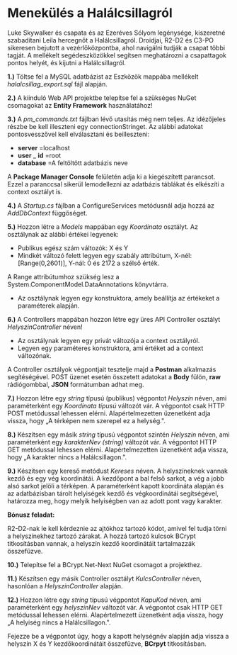 # Menekülés a Halálcsillagról

Luke Skywalker és csapata és az Ezeréves Sólyom legénysége, kiszeretné szabadítani Leila hercegnőt a Halálcsillagról. Droidjai, R2-D2 és C3-PO sikeresen bejutott a vezérlőközpontba, ahol navigálni tudják a csapat többi tagját.
 A mellékelt segédeszközökkel segítsen meghatározni a csapattagok pontos helyét, és kijutni a Halálcsillagról.

**1.)** Töltse fel a MySQL adatbázist az Eszközök mappába mellékelt _halalcsillag\_export.sql_ fájl alapján.

**2.)** A kiinduló Web API projektbe telepítse fel a szükséges NuGet csomagokat az **Entity Framework** használatához!

**3.)** A _pm\_commands.txt_ fájlban lévő utasítás még nem teljes. Az idézőjeles részbe be kell illeszteni egy connectionStringet. Az alábbi adatokat pontosvesszővel kell elválasztani és beilleszteni:

- **server** =localhost
- **user** \_ **id** =root
- **database** =A feltöltött adatbázis neve

A **Package Manager Console** felületén adja ki a kiegészített parancsot. Ezzel a paranccsal sikerül lemodellezni az adatbázis táblákat és elkészíti a context osztályt is.

**4.)** A _Startup.cs_ fájlban a ConfigureServices metódusnál adja hozzá az _AddDbContext_ függőséget.

**5.)** Hozzon létre a _Models_ mappában egy _Koordinata_ osztályt. Az osztálynak az alábbi értékei legyenek:

- Publikus egész szám változók: X és Y
- Mindkét változó felett legyen egy szabály attribútum, X-nél: [Range(0,2601)], Y-nál: 0 és 2172 a szélső érték.

A Range attribútumhoz szükség lesz a System.ComponentModel.DataAnnotations könyvtárra.

- Az osztálynak legyen egy konstruktora, amely beállítja az értékeket a paraméterek alapján.

**6.)** A Controllers mappában hozzon létre egy üres API Controller osztályt _HelyszinController_ néven!

- Az osztálynak legyen egy privát változója a context osztályról.
- Legyen egy paraméteres konstruktora, ami értéket ad a context változónak.

A Controller osztályok végpontjait tesztelje majd a **Postman** alkalmazás segítéségével. POST üzenet esetén összetett adatokat a **Body** fülön, **raw** rádiógombbal, **JSON** formátumban adhat meg.

**7.)** Hozzon létre egy _string_ típusú (publikus) végpontot _Helyszin_ néven, ami paraméterként egy _Koordinata típusú_ változót vár. A végpontot csak HTTP POST metódussal lehessen elérni. Alapértelmezetten üzenetként adja vissza, hogy „A térképen nem szerepel ez a helység.&quot;.

**8.)** Készítsen egy másik _string_ típusú végpontot szintén _Helyszin_ néven, ami paraméterként egy _karakterNev (string)_ változót vár. A végpontot HTTP GET metódussal lehessen elérni. Alapértelmezetten üzenetként adja vissza, hogy „A karakter nincs a Halálcsillagon.&quot;.

**9.)** Készítsen egy kereső metódust _Kereses_ néven. A helyszíneknek vannak kezdő és egy vég koordinátái. A kezdőpont a bal felső sarkot, a vég a jobb alsó sarkot jelöli a térképen. A paraméterként kapott koordináta alapján és az adatbázisban tárolt helyiségek kezdő és végkoordinátái segítségével, határozza meg, hogy melyik helyiségben van az adott pont vagy karakter.

**Bónusz feladat:**

R2-D2-nak le kell kérdeznie az ajtókhoz tartozó kódot, amivel fel tudja törni a helyszínekhez tartozó zárakat. A hozzá tartozó kulcsok BCrypt titkosításban vannak, a helyszín kezdő koordinátáit tartalmazzák összefűzve.

**10.)** Telepítse fel a BCrypt.Net-Next NuGet csomagot a projekthez.

**11.)** Készítsen egy másik Controller osztályt _KulcsController_ néven, hasonlóan a _HelyszinController_ alapján.

**12.)** Hozzon létre egy _string_ típusú végpontot _KapuKod_ néven, ami paraméterként egy _helyszinNev_ változót vár. A végpontot csak HTTP GET metódussal lehessen elérni. Alapértelmezett üzenetként adja vissza, hogy „A helyiség nincs a Halálcsillagon.&quot;.

Fejezze be a végpontot úgy, hogy a kapott helységnév alapján adja vissza a helyszín X és Y kezdőkoordinátáit összefűzve, **BCrpyt** titkosításban.
